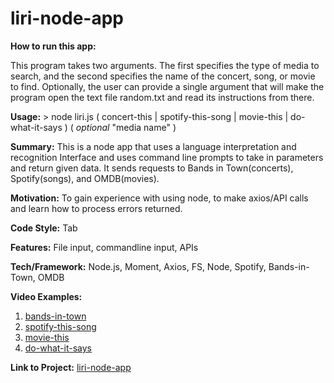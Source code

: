 # liri-node-app
**How to run this app:** 

This program takes two arguments. The first specifies the type of media to search, and the second specifies the name of the concert, song, or movie to find. Optionally, the user can provide a single argument that will make the program open the text file random.txt and read its instructions from there. 

**Usage:** > node liri.js ( concert-this | spotify-this-song | movie-this | do-what-it-says ) ( *optional* "media name" ) 

**Summary:**
    This is a node app that uses a language interpretation and recognition Interface and uses command line prompts to take in parameters and return given data. It sends requests to Bands in Town(concerts), Spotify(songs), and OMDB(movies). 

**Motivation:** To gain experience with using node, to make axios/API calls and learn how to process errors returned.  

**Code Style:** Tab

**Features:** File input, commandline input, APIs

**Tech/Framework:** Node.js, Moment, Axios, FS, Node, Spotify, Bands-in-Town, OMDB

**Video Examples:** 
1. [bands-in-town](https://drive.google.com/file/d/10z8M6c0v6cWvrdwYviinA6CTb6gD4vxA/view)
2. [spotify-this-song](https://drive.google.com/file/d/11sZK17616hYCesn65Lno3X9LQfn4UMrs/view)
3. [movie-this](https://drive.google.com/file/d/14Sr38X1ZPC0GL7NffVyJZlOgWCLc_YFA/view)
4. [do-what-it-says](https://drive.google.com/file/d/1JKXFJsLrNLwuo3fUCMKzlMQtIQD_DpTA/view)

**Link to Project:**
[liri-node-app](https://github.com/looksue/liri-node-app)
